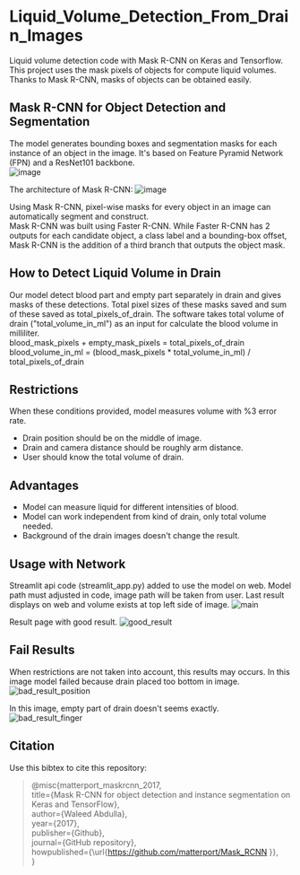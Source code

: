 # Liquid_Volume_Detection_From_Drain_Images
Liquid volume detection code with Mask R-CNN on Keras and Tensorflow. This project uses the mask pixels of objects for compute liquid volumes. Thanks to Mask R-CNN, masks of objects can be obtained easily.

## Mask R-CNN for Object Detection and Segmentation
The model generates bounding boxes and segmentation masks for each instance of an object in the image. It's based on Feature Pyramid Network (FPN) and a ResNet101 backbone.\
![image](https://user-images.githubusercontent.com/86148100/164163216-988168b9-d975-491d-a881-584348dc7d47.png)

The architecture of Mask R-CNN:
![image](https://user-images.githubusercontent.com/86148100/164163474-29b237ce-b4ae-4453-9afd-8b86a0bb336e.png)

Using Mask R-CNN, pixel-wise masks for every object in an image can automatically segment and construct.\
Mask R-CNN was built using Faster R-CNN. While Faster R-CNN has 2 outputs for each candidate object, a class label and a bounding-box offset, Mask R-CNN is the addition of a third branch that outputs the object mask.

## How to Detect Liquid Volume in Drain 
Our model detect blood part and empty part separately in drain and gives masks of these detections. Total pixel sizes of these masks saved and sum of these saved as total_pixels_of_drain. The software takes total volume of drain ("total_volume_in_ml") as an input for calculate the blood volume in milliliter.\
blood_mask_pixels + empty_mask_pixels = total_pixels_of_drain\
blood_volume_in_ml = (blood_mask_pixels * total_volume_in_ml) / total_pixels_of_drain

## Restrictions 
When these conditions provided, model measures volume with %3 error rate.
- Drain position should be on the middle of image.
- Drain and camera distance should be roughly arm distance.
- User should know the total volume of drain.

## Advantages
- Model can measure liquid for different intensities of blood.
- Model can work independent from kind of drain, only total volume needed.
- Background of the drain images doesn't change the result. 

## Usage with Network
Streamlit api code (streamlit_app.py) added to use the model on web. Model path must adjusted in code, image path will be taken from user. Last result displays on web and volume exists at top left side of image.
![main](https://user-images.githubusercontent.com/86148100/167582038-cfa4b9e8-2fd6-4287-822e-f369cbbbe7d8.png)

Result page with good result.
![good_result](https://user-images.githubusercontent.com/86148100/167582105-25ae3a31-78c2-46d0-9ac3-15c49b184467.png)

## Fail Results
When restrictions are not taken into account, this results may occurs. In this image model failed because drain placed too bottom in image.
![bad_result_position](https://user-images.githubusercontent.com/86148100/167601362-0a8e881f-13b9-4447-b52b-2c3070066c14.jpeg)

In this image, empty part of drain doesn't seems exactly.
![bad_result_finger](https://user-images.githubusercontent.com/86148100/167601594-1ab64490-3b22-4d43-af36-b15cc19318a4.jpeg)


## Citation
Use this bibtex to cite this repository:
> @misc{matterport_maskrcnn_2017,\
  title={Mask R-CNN for object detection and instance segmentation on Keras and TensorFlow},\
  author={Waleed Abdulla},\
  year={2017},\
  publisher={Github},\
  journal={GitHub repository},\
  howpublished={\url{https://github.com/matterport/Mask_RCNN }},\
  }
